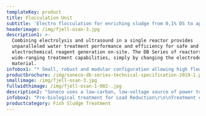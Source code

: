 ```yaml
---
templateKey: product
title: Flocculation Unit
subtitle: 'Electro flocculation for enriching sludge from 0,1% DS to approx. 5% DS'
headerimage: /img/fjell-osan-3.jpg
description1: >-
  Combining electrolysis and ultrasound in a single reactor provides
  unparalleled water treatment performance and efficiency for safe and effective
  electrochemical reagent generation on-site. The DB Series of reactors have
  wide-ranging treatment capabilities, simply by changing the electrode
  material.
infobox1: "* Small, robust and modular configuration allowing high flow volumes\r\n* Compact design aimed at high viscosity liquids\r\n* No liquid chemical or polymer required for coagulation and pH correction\r\n* Highly dewatered sludge production\r\n* Supplied as a factory-built, plug-and-play solution\r\n* Easily installed alone, or retro-fitted to existing overloaded/underperforming plants\r\n* Easy-change electrode plates\r\n* Available with on-line parameter monitoring and control\r\n* Includes adaptive control and remote access monitoring, control and automation"
productbrochure: /img/soneco-db-series-technical-specification-2019-1.pdf
smallimage: /img/fjell-osan-3.jpg
fullwidthimage: /img/fjell-osan-1-002-.jpg
description2: "Soneco uses a low-carbon, low-voltage source of power to obtain the safe and controlled generation of water treatment reagents on-site.\r\n\n\rReactive water treatment reagents are metered precisely and directly into the process stream – simply by varying the electric current that is applied to the electrodes, in a controlled and calculated manner. This novel, fast and controllable treatment system uses a state-of-the-art, in-house designed Power Control System (PSU) to ensure fine-control of the system and its ancillaries and ensuring high-efficiency and reliability."
infobox2: "Pre-biological treatment for Load Reduction\r\n\nTreatment of Recalcitrant Organics\r\n\nPhosphorus and Nutrient Removal\r\n\nTertiary & Quaternary Treatment\r\n\nWater Recovery & Re-use\r\n\nSludge Enrichment"
productcategory: Fish Sludge Treatment
---
```


